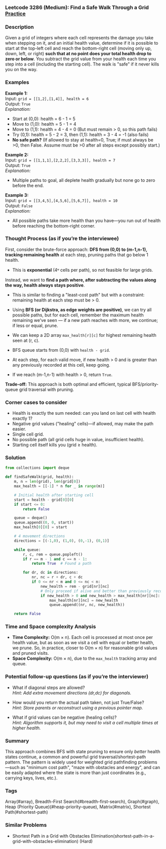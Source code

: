 ### Leetcode 3286 (Medium): Find a Safe Walk Through a Grid [Practice](https://leetcode.com/problems/find-a-safe-walk-through-a-grid)

### Description  
Given a grid of integers where each cell represents the damage you take when stepping on it, and an initial health value, determine if it is possible to start at the top-left cell and reach the bottom-right cell (moving only up, down, left, or right) **such that at no point does your total health drop to zero or below**. You subtract the grid value from your health each time you step into a cell (including the starting cell). The walk is "safe" if it never kills you on the way.

### Examples  

**Example 1:**  
Input: `grid = [[1,2],[1,4]], health = 6`  
Output: `True`  
*Explanation:*
- Start at (0,0): health = 6 - 1 = 5
- Move to (1,0): health = 5 - 1 = 4
- Move to (1,1): health = 4 - 4 = 0 (But must remain > 0, so this path fails)
- Try (0,1): health = 5 - 2 = 3, then (1,1): health = 3 - 4 = -1 (also fails)
- **No safe path?** (If allowed to stay at health=0, True; if must always be >0, then False. Assume must be >0 after all steps except possibly start.)

**Example 2:**  
Input: `grid = [[1,1,1],[2,2,2],[3,3,3]], health = 7`  
Output: `True`  
*Explanation:*
- Multiple paths to goal, all deplete health gradually but none go to zero before the end.

**Example 3:**  
Input: `grid = [[3,4,5],[4,5,6],[5,6,7]], health = 10`  
Output: `False`  
*Explanation:*
- All possible paths take more health than you have—you run out of health before reaching the bottom-right corner.

### Thought Process (as if you’re the interviewee)  
First, consider the brute-force approach: **DFS from (0,0) to (m-1,n-1), tracking remaining health** at each step, pruning paths that go below 1 health.
- This is **exponential** (4ᶰ cells per path), so not feasible for large grids.

Instead, we want to **find a path where, after subtracting the values along the way, health always stays positive**.
- This is similar to finding a "least-cost path" but with a constraint: remaining health at each step must be > 0.
- Using **BFS (or Dijkstra, as edge weights are positive)**, we can try all possible paths, but for each cell, remember the maximum health remaining we've seen — if a new path reaches with more, we continue; if less or equal, prune.

- We can keep a 2D array `max_health[r][c]` for highest remaining health seen at (r, c).
- BFS queue starts from (0,0) with `health - grid`.
- At each step, for each valid move, if new health > 0 and is greater than any previously recorded at this cell, keep going.
- If we reach (m-1,n-1) with health > 0, return `True`.

**Trade-off:** This approach is both optimal and efficient, typical BFS/priority-queue grid traversal with pruning.

### Corner cases to consider  
- Health is exactly the sum needed: can you land on last cell with health exactly 1?
- Negative grid values ("healing" cells)—if allowed, may make the path easier.
- Single cell grid.
- No possible path (all grid cells huge in value, insufficient health).
- Starting cell itself kills you (grid ≥ health).

### Solution

```python
from collections import deque

def findSafeWalk(grid, health):
    m, n = len(grid), len(grid[0])
    max_health = [[-1] * n for _ in range(m)]

    # Initial health after starting cell
    start = health - grid[0][0]
    if start <= 0:
        return False

    queue = deque()
    queue.append((0, 0, start))
    max_health[0][0] = start

    # 4 movement directions
    directions = [(-1,0), (1,0), (0,-1), (0,1)]

    while queue:
        r, c, rem = queue.popleft()
        if r == m - 1 and c == n - 1:
            return True  # Found a path

        for dr, dc in directions:
            nr, nc = r + dr, c + dc
            if 0 <= nr < m and 0 <= nc < n:
                new_health = rem - grid[nr][nc]
                # Only proceed if alive and better than previously recorded
                if new_health > 0 and new_health > max_health[nr][nc]:
                    max_health[nr][nc] = new_health
                    queue.append((nr, nc, new_health))

    return False
```

### Time and Space complexity Analysis  

- **Time Complexity:** O(m × n). Each cell is processed at most once per health value, but as soon as we visit a cell with equal or better health, we prune. So, in practice, closer to O(m × n) for reasonable grid values and pruned visits.
- **Space Complexity:** O(m × n), due to the `max_health` tracking array and queue.

### Potential follow-up questions (as if you’re the interviewer)  

- What if diagonal steps are allowed?  
  *Hint: Add extra movement directions (dr,dc) for diagonals.*

- How would you return the actual path taken, not just True/False?  
  *Hint: Store parents or reconstruct using a previous pointer map.*

- What if grid values can be negative (healing cells)?  
  *Hint: Algorithm supports it, but may need to visit a cell multiple times at higher health.*

### Summary
This approach combines BFS with state pruning to ensure only *better* health states continue, a common and powerful grid traversal/shortest-path pattern. The pattern is widely used for weighted grid pathfinding problems—such as "minimum cost path", "maze with obstacles and energy", and can be easily adapted where the state is more than just coordinates (e.g., carrying keys, lives, etc.).

### Tags
Array(#array), Breadth-First Search(#breadth-first-search), Graph(#graph), Heap (Priority Queue)(#heap-priority-queue), Matrix(#matrix), Shortest Path(#shortest-path)

### Similar Problems
- Shortest Path in a Grid with Obstacles Elimination(shortest-path-in-a-grid-with-obstacles-elimination) (Hard)